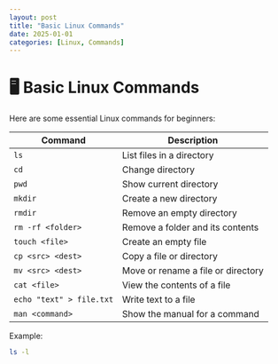 ```yaml
---
layout: post
title: "Basic Linux Commands"
date: 2025-01-01
categories: [Linux, Commands]
---
```


# 🖥️ Basic Linux Commands

Here are some essential Linux commands for beginners:

| Command | Description |
|---------|------------|
| `ls` | List files in a directory |
| `cd` | Change directory |
| `pwd` | Show current directory |
| `mkdir` | Create a new directory |
| `rmdir` | Remove an empty directory |
| `rm -rf <folder>` | Remove a folder and its contents |
| `touch <file>` | Create an empty file |
| `cp <src> <dest>` | Copy a file or directory |
| `mv <src> <dest>` | Move or rename a file or directory |
| `cat <file>` | View the contents of a file |
| `echo "text" > file.txt` | Write text to a file |
| `man <command>` | Show the manual for a command |

Example:
```bash
ls -l

